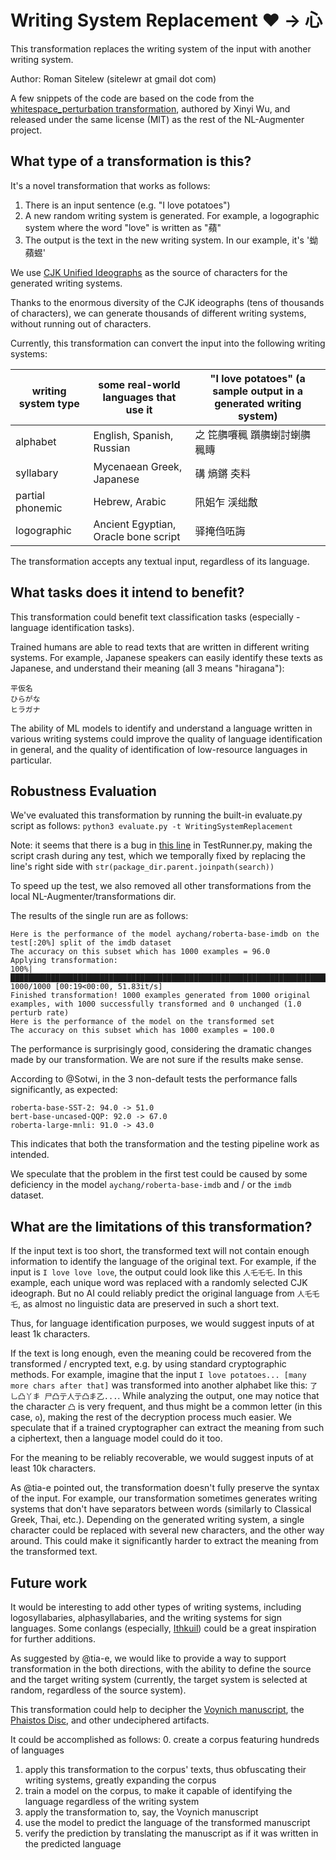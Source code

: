# Writing System Replacement ❤️ → 心
This transformation replaces the writing system of the input with another writing system.

Author: Roman Sitelew (sitelewr at gmail dot com)

A few snippets of the code are based on the code from the
[whitespace_perturbation transformation](https://github.com/GEM-benchmark/NL-Augmenter/tree/main/transformations/whitespace_perturbation),
authored by Xinyi Wu, and released under the same license (MIT) as the rest of the NL-Augmenter project.

## What type of a transformation is this?
It's a novel transformation that works as follows:

1. There is an input sentence (e.g. "I love potatoes")
2. A new random writing system is generated. For example, a logographic system where the word "love" is written as "蘋"
3. The output is the text in the new writing system. In our example, it's '蚴蘋䗑'

We use [CJK Unified Ideographs](https://en.wikipedia.org/wiki/CJK_Unified_Ideographs)
as the source of characters for the generated writing systems.

Thanks to the enormous diversity of the CJK ideographs (tens of thousands of characters),
we can generate thousands of different writing systems, without running out of characters.

Currently, this transformation can convert the input into the following writing systems:

|writing system type | some real-world languages that use it | "I love potatoes" (a sample output in a generated writing system)      |
|---------------  | ------------------------------------  | -------------------------------------- |
|alphabet         | English, Spanish, Russian             | 之 笓䒉㘔䆇 躓䒉蝲討蝲䒉䆇䁣             |
|syllabary        | Mycenaean Greek, Japanese             | 䃓 熵鏘 㚐料                           |
|partial phonemic | Hebrew,  Arabic                       | 阠㚶乍 渓绌敿                          |
|logographic      | Ancient Egyptian, Oracle bone script  | 驿掩㑇㕶誨                             |

The transformation accepts any textual input, regardless of its language.

## What tasks does it intend to benefit?
This transformation could benefit text classification tasks (especially - language identification tasks).

Trained humans are able to read texts that are written in different writing systems.
For example, Japanese speakers can easily identify these texts as Japanese, and understand their meaning
(all 3 means "hiragana"):

    平仮名
    ひらがな
    ヒラガナ

The ability of ML models to identify and understand a language written in various writing systems could
improve the quality of language identification in general,
and the quality of identification of low-resource languages in particular.

## Robustness Evaluation

We've evaluated this transformation by running the built-in evaluate.py script as follows:
`python3 evaluate.py -t WritingSystemReplacement`

Note: it seems that there is a bug in
[this line](https://github.com/GEM-benchmark/NL-Augmenter/blob/f0111c1587cfa36cd4bd2c9739744e59c2796c26/TestRunner.py#L132)
in TestRunner.py, making the script crash during any test,
which we temporally fixed by replacing the line's right side with `str(package_dir.parent.joinpath(search))`

To speed up the test, we also removed all other transformations from the local NL-Augmenter/transformations dir.

The results of the single run are as follows:

```
Here is the performance of the model aychang/roberta-base-imdb on the test[:20%] split of the imdb dataset
The accuracy on this subset which has 1000 examples = 96.0
Applying transformation:
100%|████████████████████████████████████████████████████████████████████████████████████████████████████████████████████████████████████| 1000/1000 [00:19<00:00, 51.83it/s]
Finished transformation! 1000 examples generated from 1000 original examples, with 1000 successfully transformed and 0 unchanged (1.0 perturb rate)
Here is the performance of the model on the transformed set
The accuracy on this subset which has 1000 examples = 100.0

```

The performance is surprisingly good, considering the dramatic changes made by our transformation.
We are not sure if the results make sense.

According to @Sotwi, in the 3 non-default tests the performance falls significantly, as expected:

    roberta-base-SST-2: 94.0 -> 51.0
    bert-base-uncased-QQP: 92.0 -> 67.0
    roberta-large-mnli: 91.0 -> 43.0

This indicates that both the transformation and the testing pipeline work as intended.

We speculate that the problem in the first test could be caused by some deficiency in
the model `aychang/roberta-base-imdb` and / or the `imdb` dataset.

## What are the limitations of this transformation?

If the input text is too short, the transformed text will not contain enough information
to identify the language of the original text.
For example, if the input is `I love love love`, the output could look like this `人乇乇乇`.
In this example, each unique word was replaced with a randomly selected CJK ideograph.
But no AI could reliably predict the original language from `人乇乇乇`, as almost no linguistic data are preserved
in such a short text.

Thus, for language identification purposes, we would suggest inputs of at least 1k characters.

If the text is long enough, even the meaning could be recovered from the transformed / encrypted text,
e.g. by using standard cryptographic methods.
For example, imagine that the input `I love potatoes... [many more chars after that]`
was transformed into another alphabet like this: `了 乚凸丫丯 尸凸亍人亍凸丯乙...`.
While analyzing the output, one may notice that the character `凸` is very frequent,
and thus might be a common letter (in this case, `o`), making the rest of the decryption process much easier.
We speculate that if a trained cryptographer can extract the meaning from such a ciphertext,
then a language model could do it too.

For the meaning to be reliably recoverable, we would suggest inputs of at least 10k characters.

As @tia-e pointed out, the transformation doesn't fully preserve the syntax of the input.
For example, our transformation sometimes generates writing systems that don't have separators between words
(similarly to Classical Greek, Thai, etc.).
Depending on the generated writing system, a single character could be replaced with several new characters,
and the other way around.
This could make it significantly harder to extract the meaning from the transformed text.

## Future work

It would be interesting to add other types of writing systems, including logosyllabaries, alphasyllabaries, and
the writing systems for sign languages.
Some conlangs (especially, [Ithkuil](https://en.wikipedia.org/wiki/Ithkuil))
could be a great inspiration for further additions.

As suggested by @tia-e, we would like to provide a way to support transformation in the both directions,
with the ability to define the source and the target writing system
(currently, the target system is selected at random, regardless of the source system).

This transformation could help to decipher
the [Voynich manuscript](https://en.wikipedia.org/wiki/Voynich_manuscript),
the [Phaistos Disc](https://en.wikipedia.org/wiki/Phaistos_Disc),
and other undeciphered artifacts.

It could be accomplished as follows:
0. create a corpus featuring hundreds of languages
1. apply this transformation to the corpus' texts, thus obfuscating their writing systems, greatly expanding the corpus
2. train a model on the corpus, to make it capable of identifying the language regardless of the writing system
3. apply the transformation to, say, the Voynich manuscript
4. use the model to predict the language of the transformed manuscript
5. verify the prediction by translating the manuscript as if it was written in the predicted language
